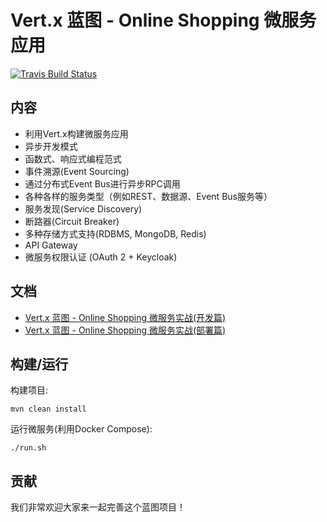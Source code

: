 # Vert.x 蓝图 - Online Shopping 微服务应用

[![Travis Build Status](https://travis-ci.org/sczyh30/vertx-blueprint-microservice.svg?branch=master)](https://travis-ci.org/sczyh30/vertx-blueprint-microservice)

## 内容

- 利用Vert.x构建微服务应用
- 异步开发模式
- 函数式、响应式编程范式
- 事件溯源(Event Sourcing)
- 通过分布式Event Bus进行异步RPC调用
- 各种各样的服务类型（例如REST、数据源、Event Bus服务等）
- 服务发现(Service Discovery)
- 断路器(Circuit Breaker)
- 多种存储方式支持(RDBMS, MongoDB, Redis)
- API Gateway
- 微服务权限认证 (OAuth 2 + Keycloak)

## 文档

   - [Vert.x 蓝图 - Online Shopping 微服务实战(开发篇)](#)
   - [Vert.x 蓝图 - Online Shopping 微服务实战(部署篇)](#)

## 构建/运行

构建项目:

    mvn clean install

运行微服务(利用Docker Compose):

    ./run.sh

## 贡献

我们非常欢迎大家来一起完善这个蓝图项目！